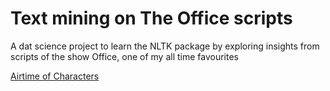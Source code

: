 # Text mining on The Office scripts
A dat science project to learn the NLTK package by exploring insights from scripts of the show Office, one of my all time favourites

[Airtime of Characters](TVshow_Office_NLTK/airtime.png)
